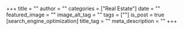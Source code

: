 +++
title = ""
author = ""
categories = ["Real Estate"]
date = ""
featured_image = ""
image_alt_tag = ""
tags = [""]
is_post = true
[search_engine_optimization]
title_tag = ""
meta_description = ""
+++